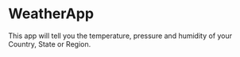 # WeatherApp
This app will tell you the temperature, pressure and humidity of your Country, State or Region.
